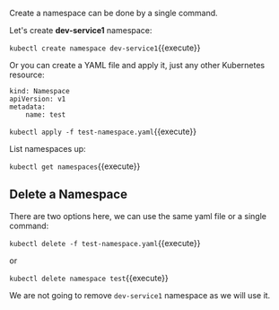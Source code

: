 Create a namespace can be done by a single command. 

Let's create **dev-service1** namespace:

`kubectl create namespace dev-service1`{{execute}}

Or you can create a YAML file and apply it, just any other Kubernetes resource:

```
kind: Namespace
apiVersion: v1
metadata:
    name: test
```

`kubectl apply -f test-namespace.yaml`{{execute}}

List namespaces up:

`kubectl get namespaces`{{execute}}

## Delete a Namespace

There are two options here, we can use the same yaml file or a single command:

`kubectl delete -f test-namespace.yaml`{{execute}}

 or 
 
`kubectl delete namespace test`{{execute}}

We are not going to remove ```dev-service1``` namespace as we will use it.